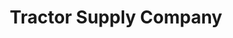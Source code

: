 ---
title: "Tractor Supply Company"
url: /east-stroudsburg/tractor-supply-company/
shop: general
---